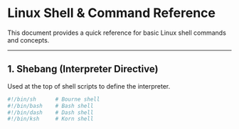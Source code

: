 # Linux Shell & Command Reference

This document provides a quick reference for basic Linux shell commands and concepts.

---

## 1. Shebang (Interpreter Directive)
Used at the top of shell scripts to define the interpreter.

```sh
#!/bin/sh      # Bourne shell
#!/bin/bash    # Bash shell
#!/bin/dash    # Dash shell
#!/bin/ksh     # Korn shell

